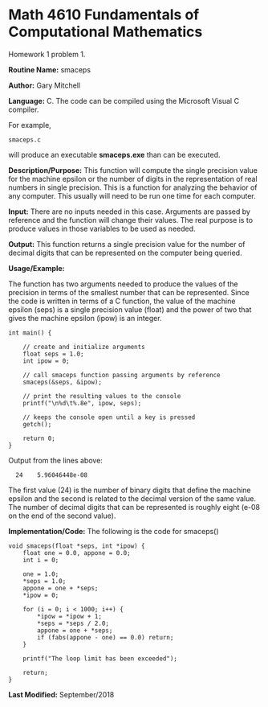 # Math 4610 Fundamentals of Computational Mathematics
Homework 1 problem 1.

**Routine Name:**           smaceps

**Author:** Gary Mitchell

**Language:** C. The code can be compiled using the Microsoft Visual C compiler.

For example,

    smaceps.c

will produce an executable **smaceps.exe** than can be executed.

**Description/Purpose:** This function will compute the single precision value for the machine epsilon or the number of digits
in the representation of real numbers in single precision. This is a function for analyzing the behavior of any computer. This
usually will need to be run one time for each computer.

**Input:** There are no inputs needed in this case. Arguments are passed by reference and the function will change their values.
The real purpose is to produce values in those variables to be used as needed.

**Output:** This function returns a single precision value for the number of decimal digits that can be represented on the
computer being queried.

**Usage/Example:**

The function has two arguments needed to produce the values of the precision in terms of the smallest number that can be
represented. Since the code is written in terms of a C function, the value of the machine epsilon (seps) is a single
precision value (float) and the power of two that gives the machine epsilon (ipow) is an integer.

    int main() {
    
        // create and initialize arguments
        float seps = 1.0;
    	int ipow = 0;
        
        // call smaceps function passing arguments by reference
    	smaceps(&seps, &ipow);
        
        // print the resulting values to the console
    	printf("\n%d\t%.8e", ipow, seps);
        
        // keeps the console open until a key is pressed
    	getch();

    	return 0;
    }

Output from the lines above:

      24    5.96046448e-08

The first value (24) is the number of binary digits that define the machine epsilon and the second is related to the
decimal version of the same value. The number of decimal digits that can be represented is roughly eight (e-08 on the
end of the second value).

**Implementation/Code:** The following is the code for smaceps()

    void smaceps(float *seps, int *ipow) {
    	float one = 0.0, appone = 0.0;
    	int i = 0;

    	one = 1.0;
    	*seps = 1.0;
    	appone = one + *seps;
    	*ipow = 0;

    	for (i = 0; i < 1000; i++) {
    	    *ipow = *ipow + 1;
    	    *seps = *seps / 2.0;
    	    appone = one + *seps;
    	    if (fabs(appone - one) == 0.0) return;
    	}

    	printf("The loop limit has been exceeded");

    	return;
    }

**Last Modified:** September/2018
